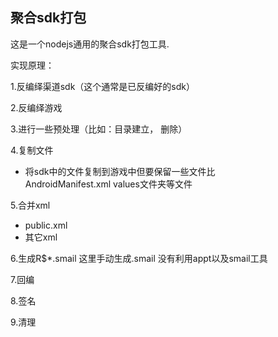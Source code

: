 聚合sdk打包
-----------
这是一个nodejs通用的聚合sdk打包工具.<br/>

实现原理：<br/>

1.反编绎渠道sdk（这个通常是已反编好的sdk）<br/>

2.反编绎游戏<br/>

3.进行一些预处理（比如：目录建立， 删除）<br/>

4.复制文件<br/>
   - 将sdk中的文件复制到游戏中但要保留一些文件比<br>
   AndroidManifest.xml values文件夹等文件<br>

5.合并xml<br>
   - public.xml <br>
   - 其它xml<br>

6.生成R$*.smail  这里手动生成.smail 没有利用appt以及smail工具<br>

7.回编<br>

8.签名<br>

9.清理<br>